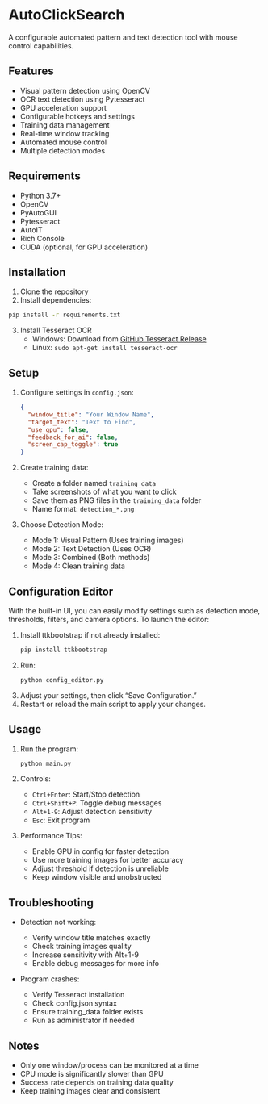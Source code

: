 # AutoClickSearch

A configurable automated pattern and text detection tool with mouse control capabilities.

## Features

- Visual pattern detection using OpenCV
- OCR text detection using Pytesseract
- GPU acceleration support
- Configurable hotkeys and settings
- Training data management
- Real-time window tracking
- Automated mouse control
- Multiple detection modes

## Requirements

- Python 3.7+
- OpenCV
- PyAutoGUI
- Pytesseract
- AutoIT
- Rich Console
- CUDA (optional, for GPU acceleration)

## Installation

1. Clone the repository
2. Install dependencies:
```bash
pip install -r requirements.txt
```
3. Install Tesseract OCR
   - Windows: Download from [GitHub Tesseract Release](https://github.com/UB-Mannheim/tesseract/wiki)
   - Linux: `sudo apt-get install tesseract-ocr`

## Setup

1. Configure settings in `config.json`:
   ```json
   {
     "window_title": "Your Window Name",
     "target_text": "Text to Find",
     "use_gpu": false,
     "feedback_for_ai": false,
     "screen_cap_toggle": true
   }
   ```

2. Create training data:
   - Create a folder named `training_data`
   - Take screenshots of what you want to click
   - Save them as PNG files in the `training_data` folder
   - Name format: `detection_*.png`

3. Choose Detection Mode:
   - Mode 1: Visual Pattern (Uses training images)
   - Mode 2: Text Detection (Uses OCR)
   - Mode 3: Combined (Both methods)
   - Mode 4: Clean training data

## Configuration Editor
With the built-in UI, you can easily modify settings such as detection mode, thresholds, filters, and camera options.
To launch the editor:
1. Install ttkbootstrap if not already installed:  
   ```bash
   pip install ttkbootstrap
   ```
2. Run:
   ```bash
   python config_editor.py
   ```
3. Adjust your settings, then click “Save Configuration.”  
4. Restart or reload the main script to apply your changes.

## Usage

1. Run the program:
   ```bash
   python main.py
   ```

2. Controls:
   - `Ctrl+Enter`: Start/Stop detection
   - `Ctrl+Shift+P`: Toggle debug messages
   - `Alt+1-9`: Adjust detection sensitivity
   - `Esc`: Exit program

3. Performance Tips:
   - Enable GPU in config for faster detection
   - Use more training images for better accuracy
   - Adjust threshold if detection is unreliable
   - Keep window visible and unobstructed

## Troubleshooting

- Detection not working:
  - Verify window title matches exactly
  - Check training images quality
  - Increase sensitivity with Alt+1-9
  - Enable debug messages for more info

- Program crashes:
  - Verify Tesseract installation
  - Check config.json syntax
  - Ensure training_data folder exists
  - Run as administrator if needed

## Notes

- Only one window/process can be monitored at a time
- CPU mode is significantly slower than GPU
- Success rate depends on training data quality
- Keep training images clear and consistent
